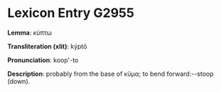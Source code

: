 # Lexicon Entry G2955

**Lemma**: κύπτω

**Transliteration (xlit)**: kýptō

**Pronunciation**: koop'-to

**Description**:
probably from the base of κῦμα; to bend forward:--stoop (down).
